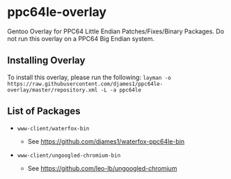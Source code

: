 # ppc64le-overlay
Gentoo Overlay for PPC64 Little Endian Patches/Fixes/Binary Packages. Do not run this overlay on a PPC64 Big Endian system.

## Installing Overlay
To install this overlay, please run the following:
`layman -o https://raw.githubusercontent.com/djames1/ppc64le-overlay/master/repository.xml -L -a ppc64le`

## List of Packages
* `www-client/waterfox-bin`
    * See https://github.com/djames1/waterfox-ppc64le-bin

* `www-client/ungoogled-chromium-bin`
    * See https://github.com/leo-lb/ungoogled-chromium

